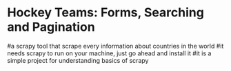 # Hockey Teams: Forms, Searching and Pagination
#a scrapy tool that scrape every information about countries in the world
#it needs scrapy to run on your machine, just go ahead and install it
#it is a simple project for understanding basics of scrapy
